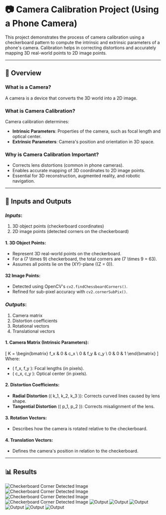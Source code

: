 # 📷 Camera Calibration Project (Using a Phone Camera)

This project demonstrates the process of camera calibration using a checkerboard pattern to compute the intrinsic and extrinsic parameters of a phone's camera. Calibration helps in correcting distortions and accurately mapping 3D real-world points to 2D image points.

---

## 📜 Overview

### What is a Camera?
A camera is a device that converts the 3D world into a 2D image.

### What is Camera Calibration?
Camera calibration determines:
- **Intrinsic Parameters**: Properties of the camera, such as focal length and optical center.
- **Extrinsic Parameters**: Camera's position and orientation in 3D space.

### Why is Camera Calibration Important?
- Corrects lens distortions (common in phone cameras).
- Enables accurate mapping of 3D coordinates to 2D image points.
- Essential for 3D reconstruction, augmented reality, and robotic navigation.

---

## 🎯 Inputs and Outputs

### *Inputs*:
1. 3D object points (checkerboard coordinates)
2. 2D image points (detected corners on the checkerboard)

#### **1. 3D Object Points**:
- Represent 3D real-world points on the checkerboard.
- For a \(7 \times 9\) checkerboard, the total corners are \(7 \times 9 = 63\).
- Assumes all points lie on the \(XY\)-plane (\(Z = 0\)).

#### **32 Image Points**:
- Detected using OpenCV's `cv2.findChessboardCorners()`.
- Refined for sub-pixel accuracy with `cv2.cornerSubPix()`.

### *Outputs*:
1. Camera matrix
2. Distortion coefficients
3. Rotational vectors
4. Translational vectors

#### 1. **Camera Matrix (Intrinsic Parameters)**:
   \[
   K = \begin{bmatrix} f_x & 0 & c_x \\ 0 & f_y & c_y \\ 0 & 0 & 1 \end{bmatrix}
   \]
   Where:
   - \( f_x, f_y \): Focal lengths (in pixels).
   - \( c_x, c_y \): Optical center (in pixels).

#### 2. **Distortion Coefficients**:
   - **Radial Distortion** (\( k_1, k_2, k_3 \)): Corrects curved lines caused by lens shape.
   - **Tangential Distortion** (\( p_1, p_2 \)): Corrects misalignment of the lens.

#### 3. **Rotation Vectors**:
   - Describes how the camera is rotated relative to the checkerboard.

#### 4. **Translation Vectors**:
   - Defines the camera's position in relation to the checkerboard.

---

## 📊 Results
![Checkerboard Corner Detected Image](output/checkerboard_1.png)
![Checkerboard Corner Detected Image](output/checkerboard_2.png)
![Checkerboard Corner Detected Image](output/checkerboard_3.png)
![Checkerboard Corner Detected Image](output/checkerboard_4.png)
![Output](output/output_1.png)
![Output](output/output_2.png)
![Output](output/output_3.png)
![Output](output/output_4.png)
![Output](output/output_5.png)
![Output](output/output_6.png)
